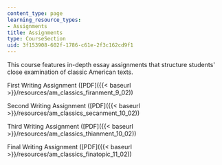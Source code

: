 ```yaml
---
content_type: page
learning_resource_types:
- Assignments
title: Assignments
type: CourseSection
uid: 3f153908-602f-1786-c61e-2f3c162cd9f1
---
```


This course features in-depth essay assignments that structure students' close examination of classic American texts.

First Writing Assignment ([PDF]({{< baseurl >}}/resources/am_classics_firanment_9_02))

Second Writing Assignment ([PDF]({{< baseurl >}}/resources/am_classics_secanment_10_02))

Third Writing Assignment ([PDF]({{< baseurl >}}/resources/am_classics_thianment_10_02))

Final Writing Assignment ([PDF]({{< baseurl >}}/resources/am_classics_finatopic_11_02))